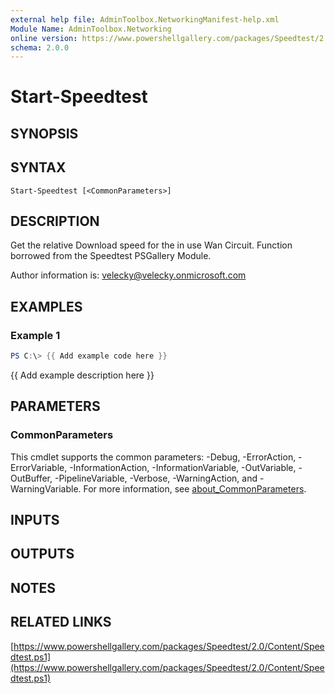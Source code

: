 ```yaml
---
external help file: AdminToolbox.NetworkingManifest-help.xml
Module Name: AdminToolbox.Networking
online version: https://www.powershellgallery.com/packages/Speedtest/2.0/Content/Speedtest.ps1
schema: 2.0.0
---
```


# Start-Speedtest

## SYNOPSIS

## SYNTAX

```
Start-Speedtest [<CommonParameters>]
```

## DESCRIPTION
Get the relative Download speed for the in use Wan Circuit.
Function borrowed from the Speedtest PSGallery Module.

Author information is: velecky@velecky.onmicrosoft.com

## EXAMPLES

### Example 1
```powershell
PS C:\> {{ Add example code here }}
```

{{ Add example description here }}

## PARAMETERS

### CommonParameters
This cmdlet supports the common parameters: -Debug, -ErrorAction, -ErrorVariable, -InformationAction, -InformationVariable, -OutVariable, -OutBuffer, -PipelineVariable, -Verbose, -WarningAction, and -WarningVariable. For more information, see [about_CommonParameters](http://go.microsoft.com/fwlink/?LinkID=113216).

## INPUTS

## OUTPUTS

## NOTES

## RELATED LINKS

[https://www.powershellgallery.com/packages/Speedtest/2.0/Content/Speedtest.ps1](https://www.powershellgallery.com/packages/Speedtest/2.0/Content/Speedtest.ps1)

